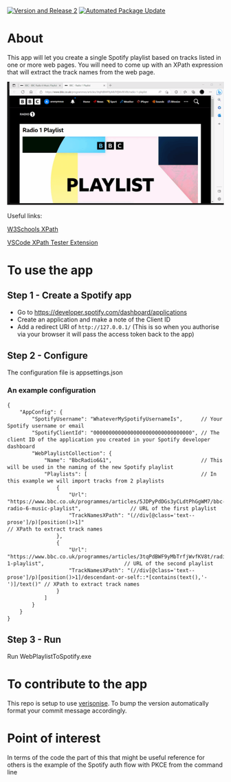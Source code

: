 [![Version and Release 2](https://github.com/shortall/WebPlaylistToSpotify/actions/workflows/version-and-release.yml/badge.svg)](https://github.com/shortall/WebPlaylistToSpotify/actions/workflows/version-and-release.yml) [![Automated Package Update](https://github.com/shortall/WebPlaylistToSpotify/actions/workflows/auto-package-update.yml/badge.svg)](https://github.com/shortall/WebPlaylistToSpotify/actions/workflows/auto-package-update.yml)

# About

This app will let you create a single Spotify playlist based on tracks listed in one or more web pages. You will need to come up with an XPath expression that will extract the track names from the web page.

![App Screenshot](AppCapture.gif)

Useful links:

[W3Schools XPath](https://www.w3schools.com/xml/xpath_intro.asp)

[VSCode XPath Tester Extension](https://marketplace.visualstudio.com/items?itemName=creinbacher.xpathtester)

# To use the app

## Step 1 - Create a Spotify app

* Go to https://developer.spotify.com/dashboard/applications
* Create an application and make a note of the Client ID
* Add a redirect URI of `http://127.0.0.1/` (This is so when you authorise via your browser it will pass the access token back to the app)

## Step 2 - Configure

The configuration file is appsettings.json

### An example configuration

```json5
{
    "AppConfig": {
        "SpotifyUsername": "WhateverMySpotifyUsernameIs",      // Your Spotify username or email
        "SpotifyClientId": "00000000000000000000000000000000", // The client ID of the application you created in your Spotify developer dashboard
        "WebPlaylistCollection": {
            "Name": "BbcRadio6&1",                             // This will be used in the naming of the new Spotify playlist
            "Playlists": [                                     // In this example we will import tracks from 2 playlists
                {
                    "Url": "https://www.bbc.co.uk/programmes/articles/5JDPyPdDGs3yCLdtPhGgWM7/bbc-radio-6-music-playlist",                // URL of the first playlist 
                    "TrackNamesXPath": "(//div[@class='text--prose']/p)[position()>1]"                                                    // XPath to extract track names
                },
                {
                    "Url": "https://www.bbc.co.uk/programmes/articles/3tqPdBWF9yMbTrfjWvfKV8t/radio-1-playlist",                          // URL of the second playlist 
                    "TrackNamesXPath": "(//div[@class='text--prose']/p)[position()>1]/descendant-or-self::*[contains(text(),'-')]/text()" // XPath to extract track names
                }
            ]
        }
    }
}
```

## Step 3 - Run

Run WebPlaylistToSpotify.exe

# To contribute to the app

This repo is setup to use [verisonise](https://github.com/versionize/versionize). To bump the version automatically format your commit message accordingly.

# Point of interest

In terms of the code the part of this that might be useful reference for others is the example of the Spotify auth flow with PKCE from the command line
